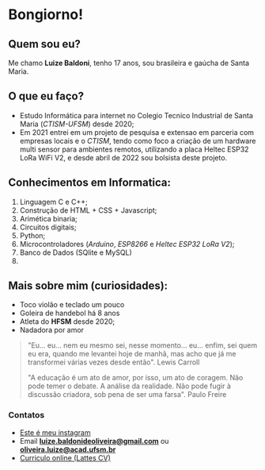 # Bongiorno!
## Quem sou eu?
Me chamo **Luize Baldoni**, tenho 17 anos, sou brasileira e gaúcha de Santa Maria.
## O que eu faço?
- Estudo Informática para internet no Colegio Tecnico Industrial de Santa Maria (*CTISM-UFSM*) desde 2020;
- Em 2021 entrei em um projeto de pesquisa e extensao em parceria com empresas locais e o *CTISM*, tendo como foco a criação de um hardware multi sensor para ambientes remotos, utilizando a placa Heltec ESP32 LoRa WiFi V2, e desde abril de 2022 sou bolsista deste projeto. 

## Conhecimentos em Informatica:
1. Linguagem C e C++;
2. Construção de HTML + CSS + Javascript;
3. Arimética binaria;
4. Circuitos digitais;
5. Python;
6. Microcontroladores (*Arduino*, *ESP8266* e *Heltec ESP32 LoRa V2*);
7. Banco de Dados (SQlite e MySQL)
8. 

## Mais sobre mim (curiosidades):
- Toco violão e teclado um pouco
- Goleira de handebol há 8 anos
- Atleta do **HFSM** desde 2020;
- Nadadora por amor

> "Eu... eu... nem eu mesmo sei, nesse momento... eu... enfim, sei quem eu era, quando me levantei hoje de manhã, mas acho que já me transformei várias vezes desde então".
Lewis Carroll
>
>"A educação é um ato de amor, por isso, um ato de coragem. Não pode temer o debate. A análise da realidade. Não pode fugir à discussão criadora, sob pena de ser uma farsa".
Paulo Freire
>


### Contatos
* [Este é meu instagram](https://www.instagram.com/luu_baldoni/)
* Email **luize.baldonideoliveira@gmail.com** ou **oliveira.luize@acad.ufsm.br** 
* [Curriculo online (Lattes CV)](http://lattes.cnpq.br/2443856747529848)

